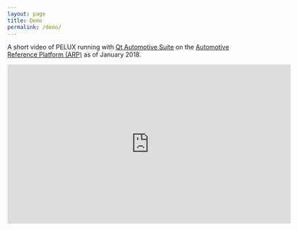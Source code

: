 ```yaml
---
layout: page
title: Demo
permalink: /demo/
---
```


A short video of PELUX running with [Qt Automotive Suite](https://www.qt.io/qt-automotive-suite/)
 on the [Automotive Reference Platform (ARP)](https://www.luxoft.com/pr/luxoft-and-intel-collaborate-to-create-fully-integrated-digital-cockpit-computer-reference-platform/)
as of January 2018.

<iframe width="640" height="360" src="https://www.youtube.com/embed/x8SOfRLP8_M" frameborder="0" allowfullscreen></iframe>
